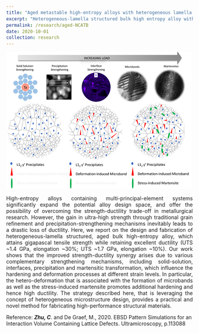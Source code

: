 ```yaml
---
title: "Aged metastable high-entropy alloys with heterogeneous lamella structure for superior strength-ductility synergy"
excerpt: "Heterogeneous-lamella structured bulk high entropy alloy with superior strength and ductility <br/><img src='/images/aged-ncatb.png'>"
permalink: /research/aged-NCATB
date: 2020-10-01
collection: research
---
```


<img src='/images/aged-ncatb.png' class="center"> 

<p style="text-align: justify">  High-entropy alloys containing multi-principal-element systems significantly expand the potential alloy design space, and offer the possibility of overcoming the strength-ductility trade-off in metallurgical research. However, the gain in ultra-high strength through traditional grain refinement and precipitation-strengthening mechanisms inevitably leads to a drastic loss of ductility. Here, we report on the design and fabrication of heterogeneous-lamella structured, aged bulk high-entropy alloy, which attains gigapascal tensile strength while retaining excellent ductility (UTS ~1.4 GPa, elongation ~30%; UTS ~1.7 GPa, elongation ~10%). Our work shows that the improved strength-ductility synergy arises due to various complementary strengthening mechanisms, including solid-solution, interfaces, precipitation and martensitic transformation, which influence the hardening and deformation processes at different strain levels. In particular, the hetero-deformation that is associated with the formation of microbands as well as the stress-induced martensite promotes additional hardening and hence high ductility. The strategy described here, that is leveraging the concept of heterogeneous microstructure design, provides a practical and novel method for fabricating high-performance structural materials. </p>

Reference: ***Zhu, C***. and De Graef, M., 2020. EBSD Pattern Simulations for an Interaction Volume Containing Lattice Defects. Ultramicroscopy, p.113088